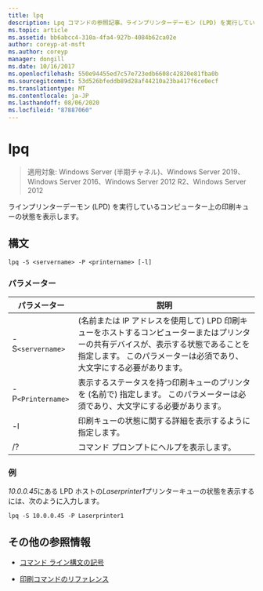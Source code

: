 ```yaml
---
title: lpq
description: Lpq コマンドの参照記事。ラインプリンターデーモン (LPD) を実行しているコンピューターの印刷キューの状態を表示します。
ms.topic: article
ms.assetid: bb6abcc4-310a-4fa4-927b-4084b62ca02e
author: coreyp-at-msft
ms.author: coreyp
manager: dongill
ms.date: 10/16/2017
ms.openlocfilehash: 550e94455ed7c57e723edb6608c42820e81fba0b
ms.sourcegitcommit: 53d526bfeddb89d28af44210a23ba417f6ce0ecf
ms.translationtype: MT
ms.contentlocale: ja-JP
ms.lasthandoff: 08/06/2020
ms.locfileid: "87887060"
---
```

# <a name="lpq"></a>lpq

> 適用対象: Windows Server (半期チャネル)、Windows Server 2019、Windows Server 2016、Windows Server 2012 R2、Windows Server 2012

ラインプリンターデーモン (LPD) を実行しているコンピューター上の印刷キューの状態を表示します。

## <a name="syntax"></a>構文

```
lpq -S <servername> -P <printername> [-l]
```

### <a name="parameters"></a>パラメーター

| パラメーター | 説明 |
| --------- | ----------- |
| -S`<servername>` | (名前または IP アドレスを使用して) LPD 印刷キューをホストするコンピューターまたはプリンターの共有デバイスが、表示する状態であることを指定します。 このパラメーターは必須であり、大文字にする必要があります。 |
| -P`<Printername>` | 表示するステータスを持つ印刷キューのプリンタを (名前で) 指定します。 このパラメーターは必須であり、大文字にする必要があります。 |
| -l | 印刷キューの状態に関する詳細を表示するように指定します。 |
| /? | コマンド プロンプトにヘルプを表示します。 |

### <a name="examples"></a>例

*10.0.0.45*にある LPD ホストの*Laserprinter1*プリンターキューの状態を表示するには、次のように入力します。

```
lpq -S 10.0.0.45 -P Laserprinter1
```

## <a name="additional-references"></a>その他の参照情報

- [コマンド ライン構文の記号](command-line-syntax-key.md)

- [印刷コマンドのリファレンス](print-command-reference.md)
